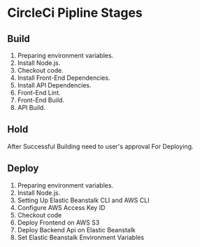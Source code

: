 # CircleCi Pipline Stages

## Build

1. Preparing environment variables.
2. Install Node.js.
3. Checkout code.
4. Install Front-End Dependencies.
5. Install API Dependencies.
6. Front-End Lint.
7. Front-End Build.
8. API Build.

## Hold

After Successful Building need to user's approval For Deploying.

## Deploy

1. Preparing environment variables.
2. Install Node.js.
3. Setting Up Elastic Beanstalk CLI and AWS CLI
4. Configure AWS Access Key ID
5. Checkout code
6. Deploy Frontend on AWS S3
7. Deploy Backend Api on Elastic Beanstalk
8. Set Elastic Beanstalk Environment Variables
